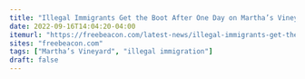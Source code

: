 ```yaml
---
title: "Illegal Immigrants Get the Boot After One Day on Martha’s Vineyard"
date: 2022-09-16T14:04:20-04:00
itemurl: "https://freebeacon.com/latest-news/illegal-immigrants-get-the-boot-after-one-day-on-marthas-vineyard/"
sites: "freebeacon.com"
tags: ["Martha’s Vineyard", "illegal immigration"]
draft: false
---
```

